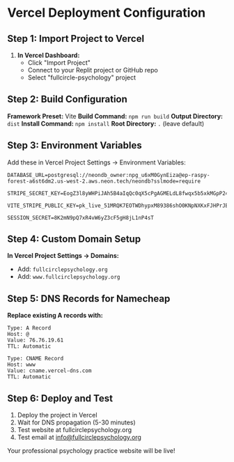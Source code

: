 # Vercel Deployment Configuration

## Step 1: Import Project to Vercel

1. **In Vercel Dashboard:**
   - Click "Import Project"
   - Connect to your Replit project or GitHub repo
   - Select "fullcircle-psychology" project

## Step 2: Build Configuration

**Framework Preset:** Vite
**Build Command:** `npm run build`
**Output Directory:** `dist`
**Install Command:** `npm install`
**Root Directory:** `.` (leave default)

## Step 3: Environment Variables

Add these in Vercel Project Settings → Environment Variables:

```
DATABASE_URL=postgresql://neondb_owner:npg_u6xM0GynEiza@ep-raspy-forest-a6st6dm2.us-west-2.aws.neon.tech/neondb?sslmode=require

STRIPE_SECRET_KEY=EogZ3l8yWHPiJAh5B4aIqQc0qX5cPgAGMELdL8fwqx5b5xkMGpP24Wc5haFxsMO0600Ay42KYQi

VITE_STRIPE_PUBLIC_KEY=pk_live_51MRQK7EOTWDhypxM89386shO0KNpNXKxFJHPrJBCCURh7tnwpINDppvLJQeeyZgogFEorpr5yHecOiwELtpzwqdX00w8APWbyV

SESSION_SECRET=8K2mN9pQ7xR4vW6yZ3cF5gH8jL1nP4sT
```

## Step 4: Custom Domain Setup

**In Vercel Project Settings → Domains:**
- Add: `fullcirclepsychology.org`
- Add: `www.fullcirclepsychology.org`

## Step 5: DNS Records for Namecheap

**Replace existing A records with:**
```
Type: A Record
Host: @
Value: 76.76.19.61
TTL: Automatic

Type: CNAME Record  
Host: www
Value: cname.vercel-dns.com
TTL: Automatic
```

## Step 6: Deploy and Test

1. Deploy the project in Vercel
2. Wait for DNS propagation (5-30 minutes)
3. Test website at fullcirclepsychology.org
4. Test email at info@fullcirclepsychology.org

Your professional psychology practice website will be live!